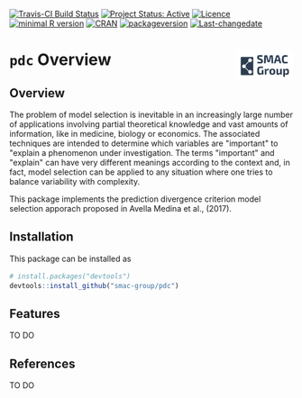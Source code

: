
<!-- README.md is generated from README.Rmd. Please edit that file -->
[![Travis-CI Build Status](https://travis-ci.org/SMAC-Group/pdc.svg?branch=master)](https://travis-ci.org/SMAC-Group/pdc) [![Project Status: Active](http://www.repostatus.org/badges/latest/active.svg)](http://www.repostatus.org/#active) [![Licence](https://img.shields.io/badge/licence-CC%20BY--NC--SA%204.0-blue.svg)](https://www.gnu.org/licenses/gpl-3.0.en.html) [![minimal R version](https://img.shields.io/badge/R%3E%3D-3.4.0-6666ff.svg)](https://cran.r-project.org/) [![CRAN](http://www.r-pkg.org/badges/version/pdc)](https://cran.r-project.org/package=pdc) [![packageversion](https://img.shields.io/badge/Package%20version-0.1.0-orange.svg?style=flat-square)](commits/develop) [![Last-changedate](https://img.shields.io/badge/last%20change-2017--10--19-yellowgreen.svg)](/commits/master)

`pdc` Overview <a href="https://smac-group.com/"><img src="man/figures/logo.png" align="right" style="width: 20%; height: 20%"/></a>
====================================================================================================================================

Overview
--------

The problem of model selection is inevitable in an increasingly large number of applications involving partial theoretical knowledge and vast amounts of information, like in medicine, biology or economics. The associated techniques are intended to determine which variables are "important" to "explain a phenomenon under investigation. The terms "important" and "explain" can have very different meanings according to the context and, in fact, model selection can be applied to any situation where one tries to balance variability with complexity.

This package implements the prediction divergence criterion model selection apporach proposed in Avella Medina et al., (2017).

Installation
------------

This package can be installed as

``` r
# install.packages("devtools")
devtools::install_github("smac-group/pdc")
```

Features
--------

TO DO

References
----------

TO DO

